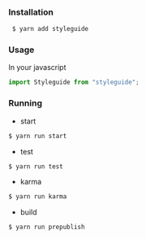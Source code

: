 





### Installation    
```sh
 $ yarn add styleguide
```      


### Usage
In your javascript 
```js static
import Styleguide from "styleguide";
```
 

### Running
- start 
```sh
$ yarn run start
```

- test 
```sh
$ yarn run test
```
- karma 
```sh
$ yarn run karma
```
- build 
```sh
$ yarn run prepublish
```
